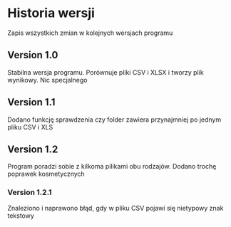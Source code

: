 # Historia wersji
Zapis wszystkich zmian w kolejnych wersjach programu

## Version 1.0
Stabilna wersja programu. Porównuje pliki CSV i XLSX i tworzy plik wynikowy. Nic specjalnego

## Version 1.1
Dodano funkcję sprawdzenia czy folder zawiera przynajmniej po jednym pliku CSV i XLS

## Version 1.2
Program poradzi sobie z kilkoma pilikami obu rodzajów. Dodano trochę poprawek kosmetycznych

### Version 1.2.1
Znaleziono i naprawono błąd, gdy w pliku CSV pojawi się nietypowy znak tekstowy